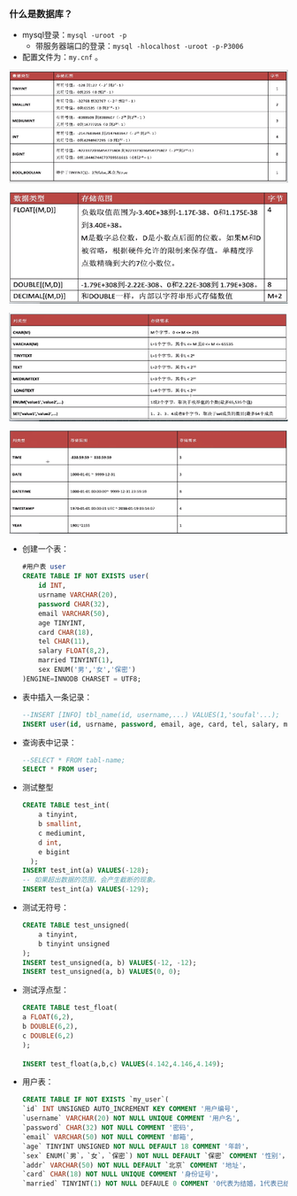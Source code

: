 ### 什么是数据库？

* mysql登录：`mysql -uroot -p`
  * 带服务器端口的登录：`mysql -hlocalhost -uroot -p-P3006` 
* 配置文件为：`my.cnf` 。

![1536306202214](mysql_note.assets/1536306202214.png)

![1536306444541](mysql_note.assets/1536306444541.png)

![1536306638255](mysql_note.assets/1536306638255.png)

![1536306811817](mysql_note.assets/1536306811817.png)

* 创建一个表：

  ```SQL
  #用户表 user
  CREATE TABLE IF NOT EXISTS user( 
      id INT, 
      usrname VARCHAR(20), 
      password CHAR(32), 
      email VARCHAR(50), 
      age TINYINT, 
      card CHAR(18), 
      tel CHAR(11), 
      salary FLOAT(8,2), 
      married TINYINT(1), 
      sex ENUM('男','女','保密')
  )ENGINE=INNODB CHARSET = UTF8;
  ```

* 表中插入一条记录：

  ```SQL
  --INSERT [INFO] tbl_name(id, username,...) VALUES(1,'soufal'...);
  INSERT user(id, usrname, password, email, age, card, tel, salary, married,sex) VALUES(1, 'soufal', 'soufal', '12312@qq.com', 25, '124343542421', '15310620699', 888888, 0, '女');
  ```

* 查询表中记录：

  ```SQL
  --SELECT * FROM tabl-name;
  SELECT * FROM user;
  ```

* 测试整型

  ```sql
  CREATE TABLE test_int(
      a tinyint,
      b smallint,
      c mediumint,
      d int,
      e bigint
  	);
  INSERT test_int(a) VALUES(-128);
  -- 如果超出数据的范围，会产生截断的现象。
  INSERT test_int(a) VALUES(-129);
  ```

* 测试无符号：

  ```sql
  CREATE TABLE test_unsigned(
      a tinyint,
      b tinyint unsigned
  );
  INSERT test_unsigned(a, b) VALUES(-12, -12);
  INSERT test_unsigned(a, b) VALUES(0, 0);
  
  ```

* 测试浮点型：

  ```sql
  CREATE TABLE test_float(
  a FLOAT(6,2),
  b DOUBLE(6,2),
  c DOUBLE(6,2)
  );
  
  INSERT test_float(a,b,c) VALUES(4.142,4.146,4.149);
  ```

* 用户表：

  ```SQL
  CREATE TABLE IF NOT EXISTS `my_user`(
  `id` INT UNSIGNED AUTO_INCREMENT KEY COMMENT '用户编号',
  `username` VARCHAR(20) NOT NULL UNIQUE COMMENT '用户名',
  `password` CHAR(32) NOT NULL COMMENT '密码',
  `email` VARCHAR(50) NOT NULL COMMENT '邮箱',
  `age` TINYINT UNSIGNED NOT NULL DEFAULT 18 COMMENT '年龄'，
  `sex` ENUM(`男`，`女`，`保密`) NOT NULL DEFAULT `保密` COMMENT '性别'，
  `addr` VARCHAR(50) NOT NULL DEFAULT `北京` COMMENT '地址'，
  `card` CHAR(18) NOT NULL UNIQUE COMMENT '身份证号'，
  `married` TINYINT(1) NOT NULL DEFAULE 0 COMMENT '0代表为结婚，1代表已结婚')ENGINE=INNODB DEFAULT CHARSET=UTF8;
  ```
